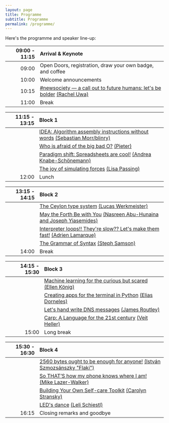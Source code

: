 ```yaml
---
layout: page
title: Programme
subtitle: Programme
permalink: /programme/
---
```


Here's the programme and speaker line-up:

| 09:00 - 11:15 | **Arrival & Keynote**                                                                 |
|--------------:|:--------------------------------------------------------------------------------------|
| 09:00         | Open Doors, registration, draw your own badge, and coffee                             |
| 10:00         | Welcome announcements                                                                 |
| 10:15         | [#newsociety — a call out to future humans: let's be bolder](/talks#newsociety--a-call-out-to-future-humans-lets-be-bolder) [(Rachel Uwa)](/speakers#rachel-uwa) |
| 11:00         | Break                                                                                 |

| 11:15 - 13:15 | **Block 1**                                                                           |
|--------------:|:--------------------------------------------------------------------------------------|
|               | [IDEA: Algorithm assembly instructions without words](/talks#idea-algorithm-assembly-instructions-without-words) [(Sebastian Morr/blinry)](/speakers#sebastian-morrblinry) |
|               | [Who is afraid of the big bad O?](/talks#who-is-afraid-of-the-big-bad-o) [(Pieter)](/speakers#pieter) |
|               | [Paradigm shift: Spreadsheets are cool!](/talks#paradigm-shift-spreadsheets-are-cool) [(Andrea Knabe-Schönemann)](/speakers#andrea-knabe-schnemann) |
|               | [The joy of simulating forces](/talks#the-joy-of-simulating-forces) [(Lisa Passing)](/speakers#lisa-passing) |
| 12:00         | Lunch                                                                                 |

| 13:15 - 14:15 | **Block 2**                                                                           |
|--------------:|:--------------------------------------------------------------------------------------|
|               | [The Ceylon type system](/talks#the-ceylon-type-system) [(Lucas Werkmeister)](/speakers#lucas-werkmeister) |
|               | [May the Forth Be with You](/talks#may-the-forth-be-with-you) [(Nasreen Abu-Hunaina and Joseph Yiasemides)](/speakers#nasreen-abu-hunaina-and-joseph-yiasemides) |
|               | [Interpreter loops!! They're slow?? Let's make them fast!](/talks#interpreter-loops-theyre-slow-lets-make-them-fast) [(Adrien Lamarque)](/speakers#adrien-lamarque) |
|               | [The Grammar of Syntax](/talks#the-grammar-of-syntax) [(Steph Samson)](/speakers#steph-samson) |
| 14:00         | Break                                                                                 |

| 14:15 - 15:30 | **Block 3**                                                                           |
|--------------:|:--------------------------------------------------------------------------------------|
|               | [Machine learning for the curious but scared](/talks#machine-learning-for-the-curious-but-scared) [(Ellen König)](/speakers#ellen-knig) |
|               | [Creating apps for the terminal in Python](/talks#creating-apps-for-the-terminal-in-python) [(Elias Dorneles)](/speakers#elias-dorneles) |
|               | [Let's hand write DNS messages](/talks#lets-hand-write-dns-messages) [(James Routley)](/speakers#james-routley) |
|               | [Carp: A Language for the 21st century](/talks#carp-a-language-for-the-21st-century) [(Veit Heller)](/speakers#veit-heller) |
| 15:00         | Long break                                                                            |

| 15:30 - 16:30 | **Block 4**                                                                           |
|--------------:|:--------------------------------------------------------------------------------------|
|               | [2560 bytes ought to be enough for anyone!](/talks#bytes-ought-to-be-enough-for-anyone) [(István Szmozsánszky "Flaki")](/speakers#istvn-szmozsnszky-flaki) |
|               | [So THAT’S how my phone knows where I am!](/talks#so-thats-how-my-phone-knows-where-i-am) [(Mike Lazer-Walker)](/speakers#mike-lazer-walker) |
|               | [Building Your Own Self-care Toolkit](/talks#building-your-own-self-care-toolkit) [(Carolyn Stransky)](/speakers#carolyn-stransky) |
|               | [LED's dance](/talks#leds-dance) [(Leli Schiestl)](/speakers#leli-schiestl)           |
| 16:15         | Closing remarks and goodbye                                                           |
